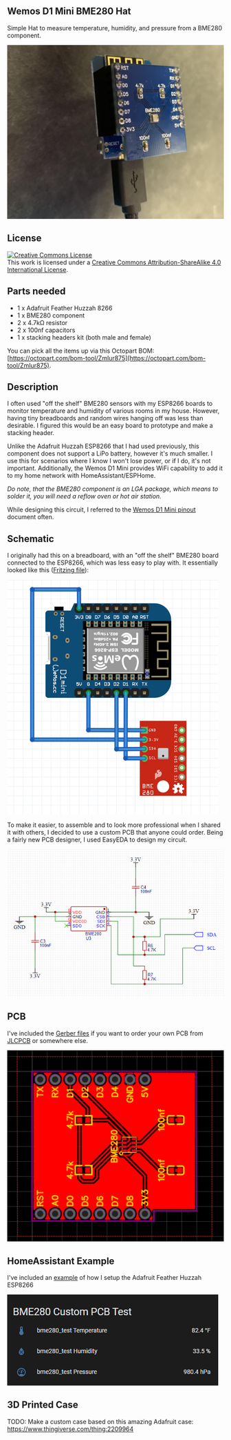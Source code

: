 ## Wemos D1 Mini BME280 Hat

Simple Hat to measure temperature, humidity, and pressure from a BME280 component.

![assembled_boards](screenshots/assembled.jpg "Assembled Boards")

## License

<a rel="license" href="http://creativecommons.org/licenses/by-sa/4.0/"><img alt="Creative Commons License" style="border-width:0" src="https://i.creativecommons.org/l/by-sa/4.0/88x31.png" /></a><br />This work is licensed under a <a rel="license" href="http://creativecommons.org/licenses/by-sa/4.0/">Creative Commons Attribution-ShareAlike 4.0 International License</a>.

## Parts needed

- 1 x Adafruit Feather Huzzah 8266
- 1 x BME280 component
- 2 x 4.7kΩ resistor
- 2 x 100nf capacitors
- 1 x stacking headers kit (both male and female)

You can pick all the items up via this Octopart BOM: [https://octopart.com/bom-tool/ZmIur875](https://octopart.com/bom-tool/ZmIur875). 

## Description

I often used "off the shelf" BME280 sensors with my ESP8266 boards to monitor temperature and humidity of various rooms in my house. However, having tiny breadboards and random wires hanging off was less than desirable. I figured this would be an easy board to prototype and make a stacking header. 

Unlike the Adafruit Huzzah ESP8266 that I had used previously, this component does not support a LiPo battery, however it's much smaller. I use this for scenarios where I know I won't lose power, or if I do, it's not important. Additionally, the Wemos D1 Mini provides WiFi capability to add it to my home network with HomeAssistant/ESPHome.

*Do note, that the BME280 component is an LGA package, which means to solder it, you will need a reflow oven or hot air station.*

While designing this circuit, I referred to the [Wemos D1 Mini pinout](https://docs.wemos.cc/en/latest/d1/d1_mini.html) document often. 
 
## Schematic

I originally had this on a breadboard, with an "off the shelf" BME280 board connected to the ESP8266, which was less easy to play with. It essentially looked like this ([Fritzing file](Wemos_D1_Mini_BME280_Sensor.fzz)):

![breadboard](screenshots/circuit_diagram.png "Breadboard layout")

To make it easier, to assemble and to look more professional when I shared it with others, I decided to use a custom PCB that anyone could order. Being a fairly new PCB designer, I used EasyEDA to design my circuit.

![schema](screenshots/schematic.png)

## PCB

I've included the [Gerber files](wemos_d1_bme280_hat_gerber.zip) if you want to order your own PCB from [JLCPCB](https://jlcpcb.com/) or somewhere else.

![pcb](screenshots/pcb.png)

## HomeAssistant Example

I've included an [example](esphome.yaml) of how I setup the Adafruit Feather Huzzah ESP8266

![HomeAssistant](screenshots/homeassistant.png)

## 3D Printed Case

TODO: Make a custom case based on this amazing Adafruit case: https://www.thingiverse.com/thing:2209964
